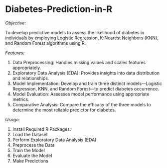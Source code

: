 # Diabetes-Prediction-in-R

*Objective:*

To develop predictive models to assess the likelihood of diabetes in individuals by employing Logistic Regression, K-Nearest Neighbors (KNN), and Random Forest algorithms using R.


*Features:*

1. Data Preprocessing: Handles missing values and scales features appropriately.
2. Exploratory Data Analysis (EDA): Provides insights into data distribution and relationships.
3. Model Implementation: Develop and train three distinct models—Logistic Regression, KNN, and Random Forest—to predict diabetes occurrence.
4. Model Evaluation: Assesses model performance using appropriate metrics.
5. Comparative Analysis: Compare the efficacy of the three models to determine the most reliable predictor for diabetes.



*Usage:*

1. Install Required R Packages:  
2. Load the Dataset
3. Perform Exploratory Data Analysis (EDA)
4. Preprocess the Data
5. Train the Model
6. Evaluate the Model
7. Make Predictions
